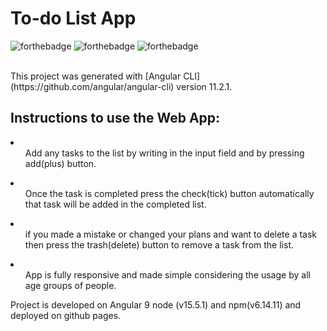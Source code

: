 <h1>To-do List App</h1>

  ![forthebadge](https://forthebadge.com/images/badges/built-with-love.svg)
  ![forthebadge](https://forthebadge.com/images/badges/uses-brains.svg)
  ![forthebadge](https://forthebadge.com/images/badges/check-it-out.svg)
  
  <br>
This project was generated with [Angular CLI](https://github.com/angular/angular-cli) version 11.2.1.

<h2> Instructions to use the Web App:</h2>

  <li><ul>Add any tasks to the list by writing in the input field and by pressing add(plus) button.</ul>
  <li><ul>Once the task is completed press the check(tick) button automatically that task will be added in the completed list.</ul>
  <li><ul>if you made a mistake or changed your plans and want to delete a task then press the trash(delete) button to remove a task from the list.</ul>
  <li><ul>App is fully responsive and made simple considering the usage by all age groups of people.</ul>


Project is developed on Angular 9 node (v15.5.1) and npm(v6.14.11) and deployed on github pages.

